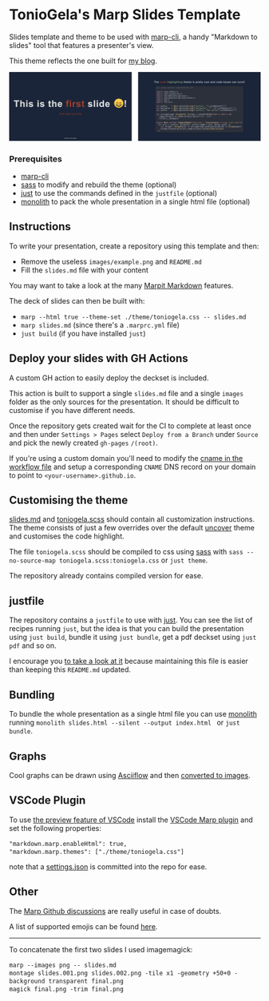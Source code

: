 # TonioGela's Marp Slides Template

Slides template and theme to be used with [marp-cli], a handy "Markdown to slides" tool that features a presenter's view.

This theme reflects the one built for [my blog](https://toniogela.dev).

![example](./images/example.png)

### Prerequisites
- [marp-cli](https://github.com/marp-team/marp-cli)
- [sass] to modify and rebuild the theme (optional)
- [just] to use the commands defined in the `justfile` (optional)
- [monolith] to pack the whole presentation in a single html file (optional)

## Instructions

To write your presentation, create a repository using this template and then:
- Remove the useless `images/example.png` and `README.md`
- Fill the `slides.md` file with your content

You may want to take a look at the many [Marpit Markdown](https://marpit.marp.app/markdown) features.

The deck of slides can then be built with:
- `marp --html true --theme-set ./theme/toniogela.css -- slides.md`
- `marp slides.md` (since there's a `.marprc.yml` file)
- `just build` (if you have installed `just`)

## Deploy your slides with GH Actions

A custom GH action to easily deploy the deckset is included.

This action is built to support a single `slides.md` file and a single `images` folder as the only sources for the presentation. It should be difficult to customise if you have different needs.

Once the repository gets created wait for the CI to complete at least once and then under `Settings > Pages` select `Deploy from a Branch` under `Source` and pick the newly created `gh-pages` `/(root)`.

If you're using a custom domain you'll need to modify the [cname in the workflow file](./.github/workflows/pages.yml#L41) and setup a corresponding `CNAME` DNS record on your domain to point to `<your-username>.github.io`.

## Customising the theme
[slides.md](./slides.md) and [toniogela.scss](./theme/toniogela.scss) should contain all customization instructions. The theme consists of just a few overrides over the default [uncover](https://github.com/marp-team/marp-core/blob/main/themes/uncover.scss) theme and customises the code highlight.

The file `toniogela.scss` should be compiled to css using [sass](https://sass-lang.com/install) with `sass --no-source-map toniogela.scss:toniogela.css` or `just theme`.

The repository already contains compiled version for ease.

## justfile
The repository contains a `justfile` to use with [just]. You can see the list of recipes running `just`, but the idea is that you can build the presentation using `just build`, bundle it using `just bundle`, get a pdf deckset using `just pdf` and so on.

I encourage you [to take a look at it](./justfile) because maintaining this file is easier than keeping this `README.md` updated.

## Bundling
To bundle the whole presentation as a single html file you can use [monolith] running `monolith slides.html --silent --output index.html ` or `just bundle`.

## Graphs
Cool graphs can be drawn using [Asciiflow] and then [converted to images](https://shaky.github.bushong.net/).

## VSCode Plugin
To use [the preview feature of VSCode](https://github.com/marp-team/marp-vscode#preview-marp-markdown) install the [VSCode Marp plugin](https://marketplace.visualstudio.com/items?itemName=marp-team.marp-vscode) and set the following properties:

```
"markdown.marp.enableHtml": true,
"markdown.marp.themes": ["./theme/toniogela.css"]
```
note that a [settings.json](.vscode/settings.json) is committed into the repo for ease.

## Other
The [Marp Github discussions](https://github.com/marp-team/marp/discussions) are really useful in case of doubts.

A list of supported emojis can be found [here](https://github.com/markdown-it/markdown-it-emoji/blob/3.0.0/lib/data/full.mjs).

---

To concatenate the first two slides I used imagemagick:
```
marp --images png -- slides.md
montage slides.001.png slides.002.png -tile x1 -geometry +50+0 -background transparent final.png
magick final.png -trim final.png
```

[marp-cli]: https://github.com/marp-team/marp-cli
[monolith]: https://github.com/Y2Z/monolith
[Asciiflow]: https://asciiflow.com/#/
[just]: https://github.com/casey/just
[sass]: https://sass-lang.com/install